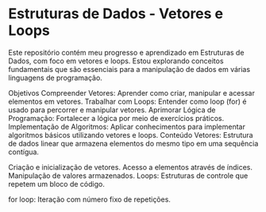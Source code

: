 # Estruturas de Dados - Vetores e Loops 

Este repositório contém meu progresso e aprendizado em Estruturas de Dados, com foco em vetores e loops. Estou explorando conceitos fundamentais que são essenciais para a manipulação de dados em várias linguagens de programação.

Objetivos Compreender Vetores: Aprender como criar, manipular e acessar elementos em vetores. Trabalhar com Loops: Entender como loop (for) é usado para percorrer e manipular vetores. Aprimorar Lógica de Programação: Fortalecer a lógica por meio de exercícios práticos. Implementação de Algoritmos: Aplicar conhecimentos para implementar algoritmos básicos utilizando vetores e loops. Conteúdo Vetores: Estrutura de dados linear que armazena elementos do mesmo tipo em uma sequência contígua.

Criação e inicialização de vetores. Acesso a elementos através de índices. Manipulação de valores armazenados. Loops: Estruturas de controle que repetem um bloco de código.

for loop: Iteração com número fixo de repetições.
